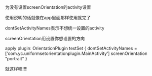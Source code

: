 为没有设置screenOrientation的activity设置

使用说明的话就像在app里面那样使用就完了

dontSetActivityNames表示不想统一设置的activity

screenOrientation用设置你想设置的方向



apply plugin: OrientationPlugin
testSet {
    dontSetActivityNames = ['com.yc.uniformsetorientationplugin.MainActivity']
    screenOrientation "portrait"
}

就这样哇!!!!
